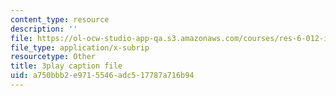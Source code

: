 ```yaml
---
content_type: resource
description: ''
file: https://ol-ocw-studio-app-qa.s3.amazonaws.com/courses/res-6-012-introduction-to-probability-spring-2018/a750bbb2e9715546adc517787a716b94_xDN5Onmu0mk.vtt
file_type: application/x-subrip
resourcetype: Other
title: 3play caption file
uid: a750bbb2-e971-5546-adc5-17787a716b94
---
```

